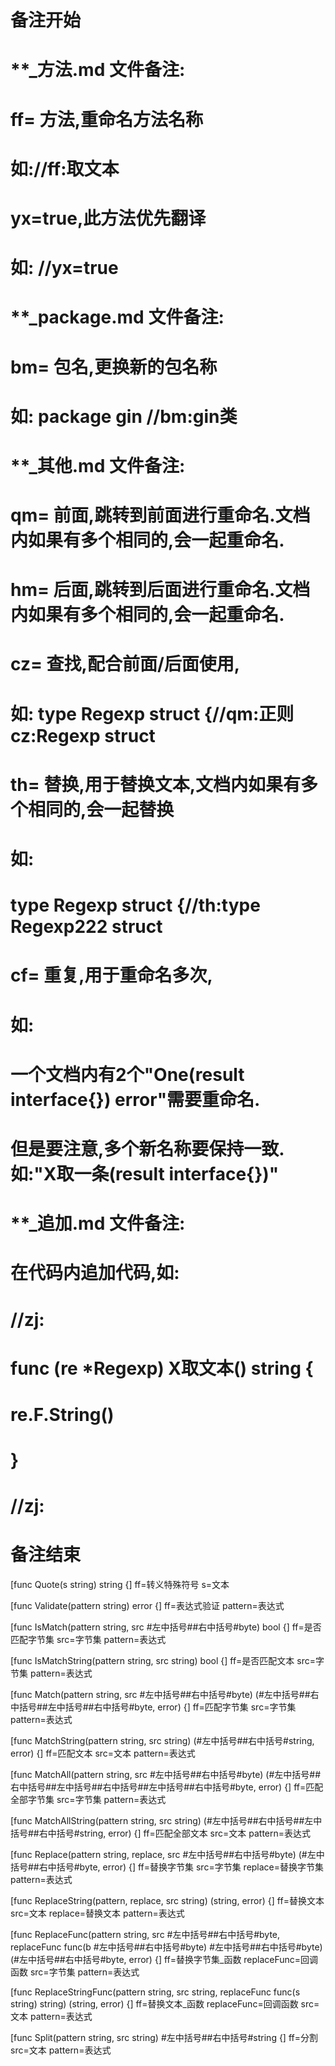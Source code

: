# 备注开始
# **_方法.md 文件备注:
# ff= 方法,重命名方法名称
# 如://ff:取文本
#
# yx=true,此方法优先翻译
# 如: //yx=true

# **_package.md 文件备注:
# bm= 包名,更换新的包名称 
# 如: package gin //bm:gin类

# **_其他.md 文件备注:
# qm= 前面,跳转到前面进行重命名.文档内如果有多个相同的,会一起重命名.
# hm= 后面,跳转到后面进行重命名.文档内如果有多个相同的,会一起重命名.
# cz= 查找,配合前面/后面使用,
# 如: type Regexp struct {//qm:正则 cz:Regexp struct
#
# th= 替换,用于替换文本,文档内如果有多个相同的,会一起替换
# 如:
# type Regexp struct {//th:type Regexp222 struct
#
# cf= 重复,用于重命名多次,
# 如: 
# 一个文档内有2个"One(result interface{}) error"需要重命名.
# 但是要注意,多个新名称要保持一致. 如:"X取一条(result interface{})"

# **_追加.md 文件备注:
# 在代码内追加代码,如:
# //zj:
# func (re *Regexp) X取文本() string { 
# re.F.String()
# }
# //zj:
# 备注结束

[func Quote(s string) string {]
ff=转义特殊符号
s=文本

[func Validate(pattern string) error {]
ff=表达式验证
pattern=表达式

[func IsMatch(pattern string, src #左中括号##右中括号#byte) bool {]
ff=是否匹配字节集
src=字节集
pattern=表达式

[func IsMatchString(pattern string, src string) bool {]
ff=是否匹配文本
src=字节集
pattern=表达式

[func Match(pattern string, src #左中括号##右中括号#byte) (#左中括号##右中括号##左中括号##右中括号#byte, error) {]
ff=匹配字节集
src=字节集
pattern=表达式

[func MatchString(pattern string, src string) (#左中括号##右中括号#string, error) {]
ff=匹配文本
src=文本
pattern=表达式

[func MatchAll(pattern string, src #左中括号##右中括号#byte) (#左中括号##右中括号##左中括号##右中括号##左中括号##右中括号#byte, error) {]
ff=匹配全部字节集
src=字节集
pattern=表达式

[func MatchAllString(pattern string, src string) (#左中括号##右中括号##左中括号##右中括号#string, error) {]
ff=匹配全部文本
src=文本
pattern=表达式

[func Replace(pattern string, replace, src #左中括号##右中括号#byte) (#左中括号##右中括号#byte, error) {]
ff=替换字节集
src=字节集
replace=替换字节集
pattern=表达式

[func ReplaceString(pattern, replace, src string) (string, error) {]
ff=替换文本
src=文本
replace=替换文本
pattern=表达式

[func ReplaceFunc(pattern string, src #左中括号##右中括号#byte, replaceFunc func(b #左中括号##右中括号#byte) #左中括号##右中括号#byte) (#左中括号##右中括号#byte, error) {]
ff=替换字节集_函数
replaceFunc=回调函数
src=字节集
pattern=表达式

[func ReplaceStringFunc(pattern string, src string, replaceFunc func(s string) string) (string, error) {]
ff=替换文本_函数
replaceFunc=回调函数
src=文本
pattern=表达式

[func Split(pattern string, src string) #左中括号##右中括号#string {]
ff=分割
src=文本
pattern=表达式
